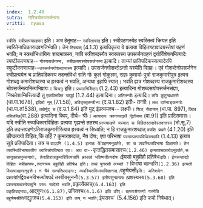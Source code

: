 ```yaml
---
index:  1.2.48
sutra:  गोस्त्रियोरुपसर्जनस्य
vritti:  nyasa
---
```


`स्त्रीति स्त्रीप्रत्ययग्रहणम्` इति। अत्र हेतुमाह-- `स्वरितत्वात्` इति। स्त्रीग्रहणस्येह स्वरितत्वं क्रियत इति स्वरितेनाधिकारादवगतिर्भवति। तेन `स्त्रियाम्` (4.1.3) इत्यधिकृत्य ये प्रत्यया विहिताष्टावादयस्तेषां ग्रहणं भवति; न स्त्रर्थाभिधायिनः शब्दमात्रस्य, नापि स्त्रीशब्दस्यैव स्वरूपस्य उपसर्जनग्रहणं द्वयोर्विशेषणमित्यादेः स्पष्टीकरणयाह-- `गोरुपसर्जनस्य, स्त्रीप्रत्ययस्योपसर्जनस्य` इत्यादि। ताभ्यां प्रातिपदिकस्यत्यादेरपि स्फुटीकरणायाह--`उपसर्जनगोशब्दान्तस्य` इत्यादि। उपसर्जनगोशब्दोऽन्तो यस्येति विग्रहः। एवं गोशब्देनोपसर्जनेन स्त्रीप्रत्ययेन च प्रातिपदिकस्य तदन्तविधो सति गोः कुलं गोकुलम्, राज्ञः कुमार्याः पुत्रो राजकुमारीपुत्र इत्यत्र गोशब्द्य कमारीशब्दस्य च ह्रस्वत्वं न भवति, अन्यथा इहापि स्यात्। भवति ह्यत्र गोशब्दस्य राजकुमारीशब्दस्य चोपसर्जनत्वमित्यभिप्रायः।
`चित्रगुः` इति। `प्रथमानिर्दिष्टम्` (1.2.43) इत्यादिना गोशब्दसयोपसर्जनसंज्ञा, निष्कोशाम्बिरित्यादौ तु `एकविभक्ति चापूर्व` (1.2.44) इत्यादिना। `अतितन्त्रीः` इत्यादि। `तत्रि कुटुम्बधारणे` (धा.पा.1678), `इदितो नुम्` (7.1.58), `अवितृस्तृतन्त्रीभ्यः` (द.उ.1.82) इतीः- तन्त्रीः। `लक्ष दर्शनाङ्कनयोः` (धा.पा.त1538), `लक्षेर्मुट् च` (द.उ.1.84) इति मुट् ईप्रत्ययश्च-- लक्ष्मीः। `श्रिञ् सेवायाम्` (धा.पा. 897), `क्विब वचिप्रच्छि`(वा.288) इत्यादिना क्विप्, दीर्घः- श्रीः। `अत्यादयः क्रान्त्याद्यर्थे द्वितीयया` (वा.91) इति प्रादिसमासः।
यदि स्त्रीति स्त्र्यधिकारविहिताः प्रत्यया गृह्यन्ते ततश्च `प्रत्ययग्रहणे यस्मात् स विहितस्तदादेस्तदन्तस्य` (भो.सू.7) इति तदन्तग्रहणेऽतिराजकुमारीरित्यत्र ह्रस्वत्वं न सिध्यति; न हि राजकुमारशब्दात् `वयसि प्रथमे` (4.1.20) इति ङीप्प्रत्ययो विहितः,किं तर्हि ? कुमारशब्दात्, नैष दोषः; एषा परिभाषा `यस्मात्प्रत्ययविधिस्तदादि` (1.4.13) इत्यत्र सूत्रे प्रतिपादिता। तत्र च `वाऽऽमि (1.4.5) इत्यतः `वा` ग्रहणमनुवर्तते, सा च व्यवस्थितविभाषा विज्ञायते। तेन व्यवस्थिविभाषावतीयं क्वचिन्नोपतिष्ठत एव। अथ वा-- `कृत्तद्धितसमासाश्च` (1.2.46) इत्यतश्चकारोऽनुवर्तते,स चानुक्तसमुच्चयार्थः, तेनातिराजकुमारिरित्यत्रापि ह्रस्वत्वं भविष्यतीत्यदोषः।
`ईयसो बहुव्रीहौ प्रतिषेधः` इति। ईयसन्ताद्यो विहितः स्त्रीप्रत्ययः,तदन्तस्य बहुव्रीहौ प्रतिषेध इति। कथं पुनरसौ लभ्यते ? ` विभाषा च्छन्दसि` (1.2.36) इत्यतो विभाषाग्रहणानुवृत्तेः। न चैवं सत्यतिप्रसङ्गः; व्यवस्थितविभाषाविज्ञानात्।
`बहुश्रेयसी` इति। अतिशयेन प्रशस्येति `द्विवचनविभज्योपपदे तरबीयसुननौ` (5.3.57) इतीयसुन्प्रत्ययः। `प्रशस्यस्य` (5.3.60) इति प्रशस्यशब्दस्येयसुनि परतः श्रादेशो भवति, `प्रकृत्यैकाच्` (6.4.163) इति प्रकृतिवद्भावः, `आद्गुणः` (6.1.87), `उगितश्च` (4.1.6) इति ङीप्। बह्व्यःश्रेयस्यो यस्येति बहुश्रेयसीति `नद्युतश्च` (5.4.153) इति कप् न भवति; `ईयसश्च` (5.4.156) इति कपो निषेधात्।

